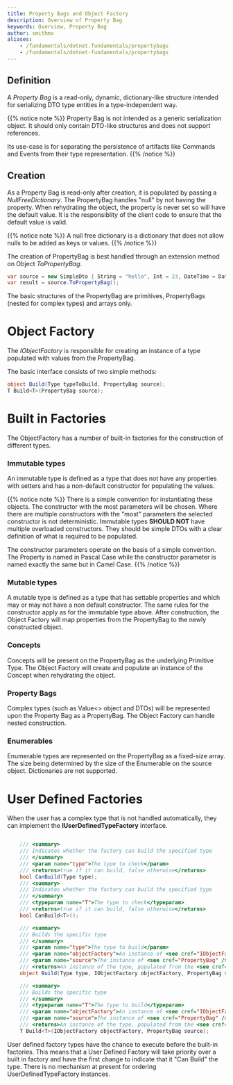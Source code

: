 ```yaml
---
title: Property Bags and Object Factory
description: Overview of Property Bag
keywords: Overview, Property Bag
author: smithmx
aliases: 
    - /fundamentals/dotnet.fundamentals/propertybags
    - /fundamentals/dotnet-fundamentals/propertybags
---
```

## Definition

A *Property Bag* is a read-only, dynamic, dictionary-like structure intended for serializing DTO type entities in a type-independent way.

{{% notice note %}}
Property Bag is not intended as a generic serialization object.  It should only contain DTO-like structures and does not support references.

Its use-case is for separating the persistence of artifacts like Commands and Events from their type representation.
{{% /notice %}}

## Creation

As a Property Bag is read-only after creation, it is populated by passing a *NullFreeDictionary*.  The PropertyBag handles "null" by not having the property.  When rehydrating the object, the property is never set so will have the default value.  It is the responsiblity of the client code to ensure that the default value is valid.

{{% notice note %}}
A null free dictionary is a dictionary that does not allow nulls to be added as keys or values.
{{% /notice %}}

The creation of PropertyBag is best handled through an extension method on Object *ToPropertyBag*.

```csharp
var source = new SimpleDto { String = "hello", Int = 23, DateTime = DateTime.Now };
var result = source.ToPropertyBag();
```

The basic structures of the PropertyBag are primitives, PropertyBags (nested for complex types) and arrays only.

# Object Factory

The *IObjectFactory* is responsible for creating an instance of a type populated with values from the PropertyBag.

The basic interface consists of two simple methods:

```csharp
object Build(Type typeToBuild, PropertyBag source);
T Build<T>(PropertyBag source);
```

# Built in Factories

The ObjectFactory has a number of built-in factories for the construction of different types.

### Immutable types

An immutable type is defined as a type that does not have any properties with setters and has a non-default constructor for populating the values.

{{% notice note %}}
There is a simple convention for instantiating these objects.  The constructor with the most parameters will be chosen.  Where there are multiple constructors with the "most" parameters the selected constructor is not deterministic.  Immutable types
**SHOULD NOT** have multiple overloaded constructors.  They should be simple DTOs with a clear definition of what is required to be populated.

The constructor parameters operate on the basis of a simple convention.  The Property is named in Pascal Case while the constructor parameter is named exactly the same but in Camel Case.
{{% /notice %}}

### Mutable types

A mutable type is defined as a type that has settable properties and which may or may not have a non default constructor.  The same rules for the constructor apply as for the immutable type above.  After construction, the Object Factory will map properties from the PropertyBag to the newly constructed object.

### Concepts

Concepts will be present on the PropertyBag as the underlying Primitive Type.  The Object Factory will create and populate an instance of the Concept when rehydrating the object.

### Property Bags

Complex types (such as Value<> object and DTOs) will be represented upon the Property Bag as a PropertyBag.  The Object Factory can handle nested construction.

### Enumerables

Enumerable types are represented on the PropertyBag as a fixed-size array.  The size being determined by the size of the Enumerable on the source object.  Dictionaries are not supported.

# User Defined Factories

When the user has a complex type that is not handled automatically, they can implement the **IUserDefinedTypeFactory<T>** interface.

```csharp

    /// <summary>
    /// Indicates whether the factory can build the specified type
    /// </summary>
    /// <param name="type">The type to check</param>
    /// <returns>true if it can build, false otherwise</returns>
    bool CanBuild(Type type);
    /// <summary>
    /// Indicates whether the factory can build the specified type
    /// </summary>
    /// <typeparam name="T">The type to check</typeparam>
    /// <returns>true if it can build, false otherwise</returns>
    bool CanBuild<T>();

    /// <summary>
    /// Builds the specific type
    /// </summary>
    /// <param name="type">The type to build</param>
    /// <param name="objectFactory">An instance of <see cref="IObjectFactory" /> to help with building any child types</param>
    /// <param name="source">The instance of <see cref="PropertyBag" /> that is used to populate the instance</param>
    /// <returns>An instance of the type, populated from the <see cref="PropertyBag" /> as an object</returns>
    object Build(Type type, IObjectFactory objectFactory, PropertyBag source);

    /// <summary>
    /// Builds the specific type
    /// </summary>
    /// <typeparam name="T">The type to build</typeparam>
    /// <param name="objectFactory">An instance of <see cref="IObjectFactory" /> to help with building any child types</param>
    /// <param name="source">The instance of <see cref="PropertyBag" /> that is used to populate the instance</param>
    /// <returns>An instance of the type, populated from the <see cref="PropertyBag" /></returns>
    T Build<T>(IObjectFactory objectFactory, PropertyBag source);

```

User defined factory types have the chance to execute before the built-in factories.  This means that a User Defined Factory will take priority over a built in factory and have the first change to indicate that it "Can Build" the type.  There is no mechanism at present for ordering UserDefinedTypeFactory instances.
